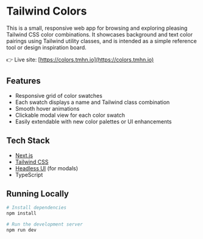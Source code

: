 # Tailwind Colors

This is a small, responsive web app for browsing and exploring pleasing Tailwind CSS color combinations. It showcases background and text color pairings using Tailwind utility classes, and is intended as a simple reference tool or design inspiration board.

👉 Live site: [https://colors.tmhn.io](https://colors.tmhn.io)

## Features

- Responsive grid of color swatches
- Each swatch displays a name and Tailwind class combination
- Smooth hover animations
- Clickable modal view for each color swatch
- Easily extendable with new color palettes or UI enhancements

## Tech Stack

- [Next.js](https://nextjs.org/)
- [Tailwind CSS](https://tailwindcss.com/)
- [Headless UI](https://headlessui.com/) (for modals)
- TypeScript

## Running Locally

```bash
# Install dependencies
npm install

# Run the development server
npm run dev
```
